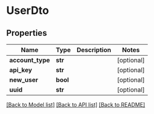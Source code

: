 # UserDto

## Properties
Name | Type | Description | Notes
------------ | ------------- | ------------- | -------------
**account_type** | **str** |  | [optional] 
**api_key** | **str** |  | [optional] 
**new_user** | **bool** |  | [optional] 
**uuid** | **str** |  | [optional] 

[[Back to Model list]](../README.md#documentation-for-models) [[Back to API list]](../README.md#documentation-for-api-endpoints) [[Back to README]](../README.md)


